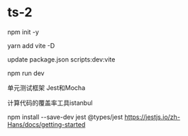# ts-2

npm init -y

yarn add vite -D

update package.json
scripts:dev:vite

npm run dev


单元测试框架
Jest和Mocha

计算代码的覆盖率工具istanbul



npm install --save-dev jest @types/jest
https://jestjs.io/zh-Hans/docs/getting-started